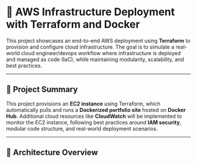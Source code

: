 
# 🚀 AWS Infrastructure Deployment with Terraform and Docker

This project showcases an end-to-end AWS deployment using **Terraform** to provision and configure cloud infrastructure. The goal is to simulate a real-world cloud engineer/devops workflow where infrastructure is deployed and managed as code (IaC), while maintaining modularity, scalability, and best practices.

---

## 🧠 Project Summary

This project provisions an **EC2 instance** using Terraform, which automatically pulls and runs a **Dockerized portfolio site** hosted on **Docker Hub**. Additional cloud resources like **CloudWatch** will be implemented to monitor the EC2 instance, following best practices around **IAM security**, modular code structure, and real-world deployment scenarios.

---

## 🧱 Architecture Overview


